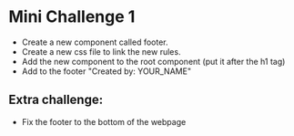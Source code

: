 # Mini Challenge 1

- Create a new component called footer.
- Create a new css file to link the new rules.
- Add the new component to the root component (put it after the h1 tag)
- Add to the footer "Created by: YOUR_NAME"

## Extra challenge:
- Fix the footer to the bottom of the webpage